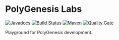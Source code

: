 # PolyGenesis Labs

[![Javadocs](http://javadoc.io/badge/io.polygenesis/polygenesis-labs.svg?color=brightgreen)](http://javadoc.io/doc/io.polygenesis.labs/polygenesis-labs)
[![Build Status](https://travis-ci.org/polygenesis-projects/polygenesis-labs.svg?branch=master)](https://travis-ci.org/polygenesis-projects/polygenesis-labs)
[![Maven](https://img.shields.io/maven-central/v/io.polygenesis/polygenesis-labs.svg?label=Maven)](https://search.maven.org/search?q=g:%22io.polygenesis.labs%22)
[![Quality Gate](https://sonarcloud.io/api/project_badges/measure?project=polygenesis-projects_polygenesis-labs&metric=alert_status)](https://sonarcloud.io/dashboard?id=polygenesis-projects_polygenesis-labs)

Playground for PolyGenesis development.

